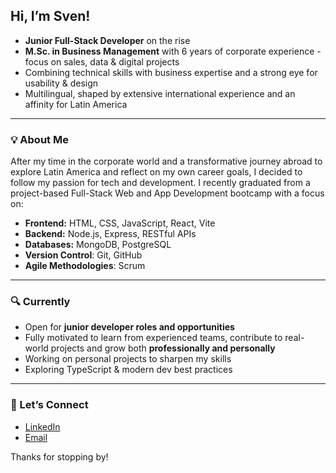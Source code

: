 ## Hi, I’m Sven!

- **Junior Full-Stack Developer** on the rise
- **M.Sc. in Business Management** with 6 years of corporate experience - focus on sales, data & digital projects
- Combining technical skills with business expertise and a strong eye for usability & design
- Multilingual, shaped by extensive international experience and an affinity for Latin America

---

### 💡 About Me

After my time in the corporate world and a transformative journey abroad to explore Latin America and reflect on my own career goals, I decided to follow my passion for tech and development. I recently graduated from a project-based Full-Stack Web and App Development bootcamp with a focus on:

- **Frontend:** HTML, CSS, JavaScript, React, Vite
- **Backend:** Node.js, Express, RESTful APIs
- **Databases:** MongoDB, PostgreSQL
- **Version Control**: Git, GitHub  
- **Agile Methodologies**: Scrum

---

### 🔍 Currently

- Open for **junior developer roles and opportunities**
- Fully motivated to learn from experienced teams, contribute to real-world projects and grow both **professionally and personally**
- Working on personal projects to sharpen my skills  
- Exploring TypeScript & modern dev best practices  

---

### 🤝 Let’s Connect

- [LinkedIn](https://www.linkedin.com/in/svenkaack)  
- [Email](mailto:sven.kaack@gmx.de)

Thanks for stopping by!
